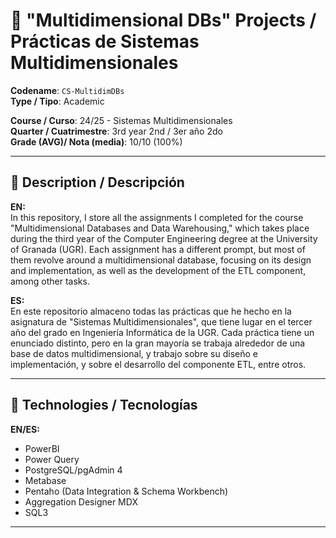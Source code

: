 # 📌 "Multidimensional DBs" Projects / Prácticas de Sistemas Multidimensionales

**Codename**: `CS-MultidimDBs`  
**Type / Tipo**: Academic  

**Course / Curso**: 24/25 - Sistemas Multidimensionales  
**Quarter / Cuatrimestre**: 3rd year 2nd / 3er año 2do  
**Grade (AVG)/ Nota (media)**: 10/10 (100%)  

---

## 📖 Description / Descripción

**EN:**  
In this repository, I store all the assignments I completed for the course "Multidimensional Databases and Data Warehousing," which takes place during the third year of the Computer Engineering degree at the University of Granada (UGR). Each assignment has a different prompt, but most of them revolve around a multidimensional database, focusing on its design and implementation, as well as the development of the ETL component, among other tasks.

**ES:**  
En este repositorio almaceno todas las prácticas que he hecho en la asignatura de "Sistemas Multidimensionales", que tiene lugar en el tercer año del grado en Ingeniería Informática de la UGR. Cada práctica tiene un enunciado distinto, pero en la gran mayoría se trabaja alrededor de una base de datos multidimensional, y trabajo sobre su diseño e implementación, y sobre el desarrollo del componente ETL, entre otros.

---

## 🚀 Technologies / Tecnologías

**EN/ES:**  
  - PowerBI
  - Power Query
  - PostgreSQL/pgAdmin 4
  - Metabase
  - Pentaho (Data Integration & Schema Workbench)
  - Aggregation Designer MDX
  - SQL3
---
